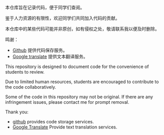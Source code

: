 本仓库旨在记录代码，便于同学们查阅。

鉴于人力资源的有限性，欢迎同学们共同加入代码的贡献。

本仓库中的某些代码可能并非原创，如有侵权之处，敬请联系我以便及时删除。

鸣谢：
- [Github](https://github.com) 提供代码保存服务。
- [Google translate](https://translate.google.com/) 提供文本翻译服务。

This repository is designed to document code for the convenience of students to review.

Due to limited human resources, students are encouraged to contribute to the code collaboratively.

Some of the code in this repository may not be original. If there are any infringement issues, please contact me for prompt removal.

Thank you:
- [github](https://github.com) provides code storage services.
- [Google Translate](https://translate.google.com/) Provide text translation services.

